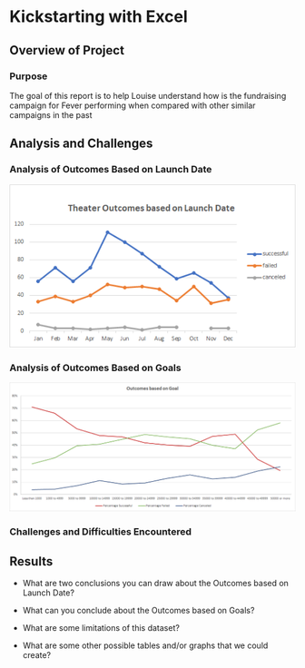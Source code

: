 # Kickstarting with Excel

## Overview of Project

### Purpose
The goal of this report is to help Louise understand how is the fundraising campaign for Fever performing when compared with other similar campaigns in the past

## Analysis and Challenges

### Analysis of Outcomes Based on Launch Date

<img src="resources/Theater_Outcomes_vs_Launch.png">

### Analysis of Outcomes Based on Goals

<img src="resources/Outcomes_vs_Goals.png">

### Challenges and Difficulties Encountered

## Results

- What are two conclusions you can draw about the Outcomes based on Launch Date?

- What can you conclude about the Outcomes based on Goals?

- What are some limitations of this dataset?

- What are some other possible tables and/or graphs that we could create?
